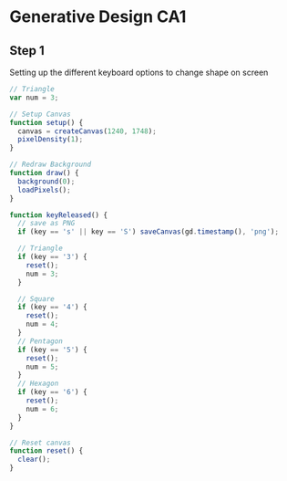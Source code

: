 # Generative Design CA1

## Step 1

Setting up the different keyboard options to change shape on screen

```js
// Triangle
var num = 3;

// Setup Canvas
function setup() {
  canvas = createCanvas(1240, 1748);
  pixelDensity(1);
}

// Redraw Background 
function draw() {
  background(0);
  loadPixels();
}

function keyReleased() {
  // save as PNG
  if (key == 's' || key == 'S') saveCanvas(gd.timestamp(), 'png');

  // Triangle
  if (key == '3') {
    reset();
    num = 3;
  }

  // Square
  if (key == '4') {
    reset();
    num = 4;
  }
  // Pentagon
  if (key == '5') {
    reset();
    num = 5;
  }
  // Hexagon
  if (key == '6') {
    reset();
    num = 6;
  }
}

// Reset canvas
function reset() {
  clear();
}
```